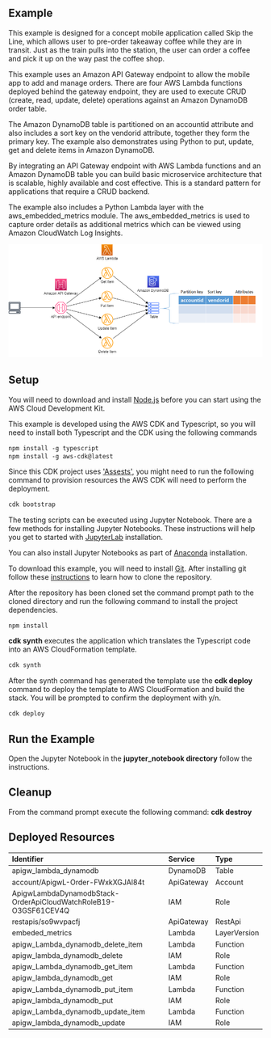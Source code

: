## Example
This example is designed for a concept mobile application called Skip the Line, which allows user to pre-order takeaway coffee while they are in transit. Just as the train pulls into the station, the user can order a coffee and pick it up on the way past the coffee shop.

This example uses an Amazon API Gateway endpoint to allow the mobile app to add and manage orders. There are four AWS Lambda functions deployed behind the gateway endpoint, they are used to execute  CRUD (create, read, update, delete) operations against an Amazon DynamoDB order table.

The Amazon DynamoDB table is partitioned on an accountid attribute and also includes a sort key on the vendorid attribute, together they form the primary key. The example also demonstrates using Python to put, update, get and delete items in Amazon DynamoDB.

By integrating an API Gateway endpoint with AWS Lambda functions and an Amazon DynamoDB table you can build basic microservice architecture that is scalable, highly available and cost effective. This is a standard pattern for applications that require a CRUD backend.

The example also includes a Python Lambda layer with the aws_embedded_metrics module. The aws_embedded_metrics is used to capture order details as additional metrics which can be viewed using Amazon CloudWatch Log Insights. 

![architecture](./images/architecture_1.png "Architecture")

## Setup

You will need to download and install [Node.js](https://nodejs.org/en/download/) before you can start using the AWS Cloud Development Kit.

This example is developed using the AWS CDK and Typescript, so you will need to install both Typescript and the CDK using the following commands
```
npm install -g typescript
npm install -g aws-cdk@latest
```
Since this CDK project uses ['Assests'](https://docs.aws.amazon.com/cdk/latest/guide/assets.html), you might need to run the following command to provision resources the AWS CDK will need to perform the deployment.

```bash 
cdk bootstrap
```

The testing scripts can be executed using Jupyter Notebook. There are a few methods for installing Jupyter Notebooks. These instructions will help you get to started with [JupyterLab](https://jupyter.org/install) installation. 

You can also install Jupyter Notebooks as part of [Anaconda](https://docs.anaconda.com/anaconda/install/index.html) installation.

To download this example, you will need to install [Git](https://github.com/git-guides/install-git). After installing git follow these [instructions](https://github.com/git-guides/git-clone) to learn how to clone the repository.

After the repository has been cloned set the command prompt path to the cloned directory and run the following command to install the project dependencies.

```bash
npm install
```

**cdk synth** executes the application which translates the Typescript code into an AWS CloudFormation template.

```bash
cdk synth
```

After the synth command has generated the template use the  **cdk deploy** command to deploy the template to AWS CloudFormation and build the stack. You will be prompted to confirm the deployment with y/n.

```bash
cdk deploy
```

## Run the Example
Open the Jupyter Notebook in the **jupyter_notebook directory** follow the instructions.

## Cleanup
From the command prompt execute the following command: **cdk destroy**

## Deployed Resources
|	Identifier	|	Service	|	Type	|
|	:---	|	:---	|	:---	|
|	apigw_lambda_dynamodb	|	DynamoDB	|	Table	|
|	account/ApigwL-Order-FWxkXGJAl84t	|	ApiGateway	|	Account	|
|	ApigwLambdaDynamodbStack-OrderApiCloudWatchRoleB19-O3GSF61CEV4Q	|	IAM	|	Role	|
|	restapis/so9wvpacfj	|	ApiGateway	|	RestApi	|
|	embeded_metrics	|	Lambda	|	LayerVersion	|
|	apigw_Lambda_dynamodb_delete_item	|	Lambda	|	Function	|
|	apigw_lambda_dynamodb_delete	|	IAM	|	Role	|
|	apigw_Lambda_dynamodb_get_item	|	Lambda	|	Function	|
|	apigw_lambda_dynamodb_get	|	IAM	|	Role	|
|	apigw_Lambda_dynamodb_put_item	|	Lambda	|	Function	|
|	apigw_lambda_dynamodb_put	|	IAM	|	Role	|
|	apigw_Lambda_dynamodb_update_item	|	Lambda	|	Function	|
|	apigw_lambda_dynamodb_update	|	IAM	|	Role	|

